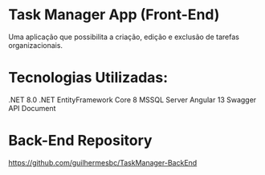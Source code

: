 # Task Manager App (Front-End)
Uma aplicação que possibilita a criação, edição e exclusão de tarefas organizacionais.

# Tecnologias Utilizadas:
.NET 8.0
.NET EntityFramework Core 8
MSSQL Server
Angular 13
Swagger API Document

# Back-End Repository
https://github.com/guilhermesbc/TaskManager-BackEnd
